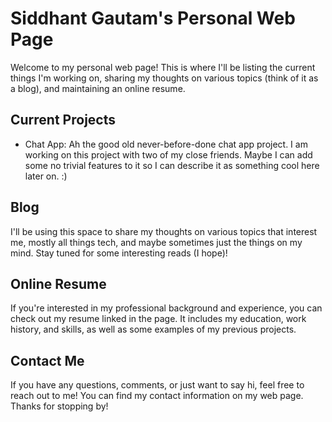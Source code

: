 # Siddhant Gautam's Personal Web Page
Welcome to my personal web page! This is where I'll be listing the current things I'm working on, sharing my thoughts on various topics (think of it as a blog), and maintaining an online resume.

## Current Projects
* Chat App: Ah the good old never-before-done chat app project. I am working on this project with two of my close friends. Maybe I can add some no trivial features to it so I can describe it as something cool here later on. :)
 
## Blog
I'll be using this space to share my thoughts on various topics that interest me, mostly all things tech, and maybe sometimes just the things on my mind. Stay tuned for some interesting reads (I hope)!

## Online Resume
If you're interested in my professional background and experience, you can check out my resume linked in the page. It includes my education, work history, and skills, as well as some examples of my previous projects.

## Contact Me
If you have any questions, comments, or just want to say hi, feel free to reach out to me! You can find my contact information on my web page. Thanks for stopping by!